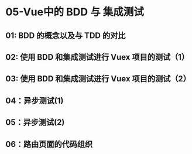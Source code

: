 # 05-Vue中的 BDD 与 集成测试

## 01: BDD 的概念以及与 TDD 的对比

## 02: 使用 BDD 和集成测试进行 Vuex 项目的测试（1）

## 03: 使用 BDD 和集成测试进行 Vuex 项目的测试（2）

## 04：异步测试(1)

## 05：异步测试(2)

## 06：路由页面的代码组织